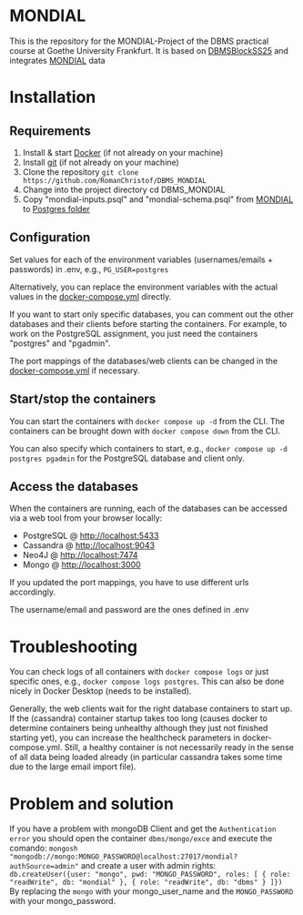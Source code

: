 # MONDIAL 

This is the repository for the MONDIAL-Project of the DBMS practical course at Goethe University Frankfurt. 
It is based on [DBMSBlockSS25](https://github.com/jeschaef/DBMSBlockSS25) and integrates [MONDIAL](https://www.dbis.informatik.uni-goettingen.de/Mondial/#SQL) data 


# Installation

## Requirements

1. Install & start [Docker](https://docs.docker.com/get-started/get-docker/) (if not already on your machine)
2. Install [git](https://git-scm.com/book/en/v2/Getting-Started-Installing-Git) (if not already on your machine)
3. Clone the repository `git clone https://github.com/RomanChristof/DBMS_MONDIAL`
4. Change into the project directory cd DBMS_MONDIAL
5. Copy "mondial-inputs.psql" and "mondial-schema.psql" from [MONDIAL](https://www.dbis.informatik.uni-goettingen.de/Mondial/#SQL) to [Postgres folder](scripts/postgres)


## Configuration

Set values for each of the environment variables (usernames/emails + passwords) in .env, e.g., `PG_USER=postgres`

Alternatively, you can replace the environment variables with the actual values in the [docker-compose.yml](docker-compose.yml) directly.

If you want to start only specific databases, you can comment out the other databases and their clients before starting the containers. 
For example, to work on the PostgreSQL assignment, you just need the containers "postgres" and "pgadmin".

The port mappings of the databases/web clients can be changed in the [docker-compose.yml](docker-compose.yml) if necessary.

## Start/stop the containers

You can start the containers with `docker compose up -d` from the CLI. 
The containers can be brought down with `docker compose down` from the CLI.

You can also specify which containers to start, e.g., `docker compose up -d postgres pgadmin` for the PostgreSQL database and client only.

## Access the databases

When the containers are running, each of the databases can be accessed via a web tool from your browser locally:
- PostgreSQL @ [http://localhost:5433](http://localhost:5433)
- Cassandra @ [http://localhost:9043](http://localhost:9043)
- Neo4J @ [http://localhost:7474](http://localhost:7474)
- Mongo @ [http://localhost:3000](http://localhost:3000)

If you updated the port mappings, you have to use different urls accordingly.

The username/email and password are the ones defined in .env


# Troubleshooting

You can check logs of all containers with `docker compose logs` or just specific ones, e.g., `docker compose logs postgres`. 
This can also be done nicely in Docker Desktop (needs to be installed).


Generally, the web clients wait for the right database containers to start up. If the (cassandra) container startup takes too long (causes docker to determine containers being unhealthy although they just not finished starting yet), you can increase the healthcheck parameters in docker-compose.yml. Still, a healthy container is not necessarily ready in the sense of all data being loaded already (in particular cassandra takes some time due to the large email import file).

# Problem and solution

If you have a problem with mongoDB Client and get the `Authentication error` you should open the container `dbms/mongo/exce` and execute the comando: `mongosh "mongodb://mongo:MONGO_PASSWORD@localhost:27017/mondial?authSource=admin"` and create a user with admin rights: `db.createUser({user: "mongo", pwd: "MONGO_PASSWORD", roles: [ { role: "readWrite", db: "mondial" }, { role: "readWrite", db: "dbms" } ]}) `
By replacing the `mongo` with your mongo_user_name and the `MONGO_PASSWORD` with your mongo_password.
